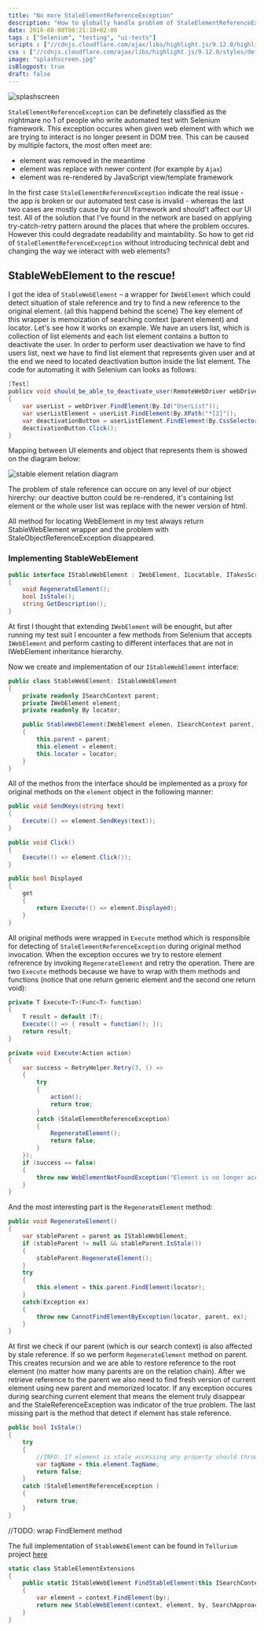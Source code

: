 ```yaml
---
title: "No more StaleElementReferenceException"
description: "How to globally handle problem of StaleElementReferenceException in UI tests"
date: 2018-08-08T00:21:18+02:00
tags : ["Selenium", "testing", "ui-tests"]
scripts : ["//cdnjs.cloudflare.com/ajax/libs/highlight.js/9.12.0/highlight.min.js", "//cdnjs.cloudflare.com/ajax/libs/fitvids/1.2.0/jquery.fitvids.min.js"]
css : ["//cdnjs.cloudflare.com/ajax/libs/highlight.js/9.12.0/styles/default.min.css"]
image: "splashscreen.jpg"
isBlogpost: true
draft: false
---
```

![splashscreen](splashscreen.jpg)

`StaleElementReferenceException` can be definetely classified as the nightmare no 1 of people who write automated test with Selenium framework. This exception occures when given web element with which we are trying to interact is no longer present in DOM tree. This can be caused by multiple factors, the most often meet are:

- element was removed in the meantime
- element was replace with newer content (for example by `Ajax`)
- element was re-rendered by JavaScript view/template framework

In the first case `StaleElementReferenceException` indicate the real issue - the app is broken or our automated test case is invalid - whereas the last two cases are mostly cause by our UI framework and should't affect our UI test. All of the solution that I've found in the network are based on applying try-catch-retry pattern around the places that where the problem occures. However this could degradate readability and maintability. So how to get rid of `StaleElementReferenceException` without introducing technical debt and changing the way we interact with web elements?



## StableWebElement to the rescue!

I got the idea of `StableWebElement` – a wrapper for `IWebElement` which could detect situation of stale reference and try to find a new reference to the original element. (all this happend behind the scene) The key element of this wrapper is memoization of searching context (parent element) and locator.  Let's see how it works on example. We have an users list, which is collection of list elements and each list element contains a button to deactivate the user. In order to perform user deactivation we have to find users list, next we have to find list element that represents given user and at the end we need to located deactivation button inside the list element. The code for automating it with Selenium can looks as follows:

```csharp
[Test]
publicv void should_be_able_to_deactivate_user(RemoteWebDriver webDriver)
{
    var userList = webDriver.FindElement(By.Id("UserList"));
    var userListElement = userList.FindElement(By.XPath("*[2]"));
    var deactivationButton = userListElement.FindElement(By.CssSelector(".deactivate-button"));
    deactivationButton.Click();
}
```

Mapping between UI elements and object that represents them is showed on the diagram below:

![stable element relation diagram](stable_element_diagram.jpg)


The problem of stale reference can occure on any level of our object hirerchy: our deactive button could be re-rendered, it's containing list element or the whole user list was replace with the newer version of html.

All method for locating WebElement in my test always return StableWebElement wrapper and the problem with StaleObjectReferenceException disappeared.


### Implementing StableWebElement 


```csharp
public interface IStableWebElement : IWebElement, ILocatable, ITakesScreenshot, IWrapsElement, IWrapsDriver
{
    void RegenerateElement();
    bool IsStale();
    string GetDescription();
}
```

At first I thought that extending `IWebElement` will be enought, but after running my test suit I encounter a few methods from Selenium that accepts `IWebElement` and perform casting to different interfaces that are not in IWebElement inheritance hierarchy.

Now we create and implementation of our `IStableWebElement` interface:

```csharp
public class StableWebElement: IStableWebElement
{
    private readonly ISearchContext parent;
    private IWebElement element;
    private readonly By locator;

    public StableWebElement(IWebElement elemen, ISearchContext parent, By locator)
    {
        this.parent = parent;
        this.element = element;
        this.locator = locator;
    }
}
```

All of the methos from the interface should be implemented as a proxy for original methods on the `element` object in the following manner:

```csharp
public void SendKeys(string text)
{
    Execute(() => element.SendKeys(text));
}

public void Click()
{
    Execute(() => element.Click());
}

public bool Displayed 
{ 
    get 
    { 
        return Execute(() => element.Displayed); 
    } 
}
```

All original methods were wrapped in `Execute` method which is responsible for detecting of `StaleElementReferenceException` during original method invocation. When the exception occures we try to restore element refrerence by invoking `RegenerateElement` and retry the operation. There are two `Execute` methods because we have to wrap with them methods and functions (notice that one return generic element and the second one return void):

```cs
private T Execute<T>(Func<T> function)
{
    T result = default (T);
    Execute(() => { result = function(); });
    return result;
}

private void Execute(Action action)
{
    var success = RetryHelper.Retry(3, () =>
    {
        try
        {
            action();
            return true;
        }
        catch (StaleElementReferenceException)
        {
            RegenerateElement();
            return false;
        }
    });
    if (success == false)
    {
        throw new WebElementNotFoundException("Element is no longer accessible");
    }
}
```

And the most interesting part is the `RegenerateElement` method:

```csharp
public void RegenerateElement()
{
    var stableParent = parent as IStableWebElement;
    if (stableParent != null && stableParent.IsStale())
    {
        stableParent.RegenerateElement();
    }
    try
    {
        this.element = this.parent.FindElement(locator);
    }
    catch(Exception ex)
    {
        throw new CannotFindElementByException(locator, parent, ex);  
    }
}
```

At first we check if our parent (which is our search context) is also affected by stale reference. If so we perform `RegenerateElement` method on parent. This creates recursion and we are able to restore reference to the root element (no matter how many parents are on the relation chain). After we retrieve reference to the parent we also need to find fresh version of current element using new parent and memorized locator. If any exception occures during searching current element that means the element truly disappear and the StaleReferenceException was indicator of the true problem. The last missing part is the method that detect if element has stale reference.


```cs
public bool IsStale()
{
    try
    {
        //INFO: If element is stale accessing any property should throw exception        
        var tagName = this.element.TagName;
        return false;
    }
    catch (StaleElementReferenceException )
    {
        return true;
    }
}
```

//TODO: wrap FindElement method


The full implementation of `StableWebElement` can be found in `Tellurium` project [here](https://github.com/cezarypiatek/Tellurium/blob/6f3754060f4386e115b40e13ffed5303bd98fc39/Src/MvcPages/SeleniumUtils/StableWebElement.cs)

```csharp
static class StableElementExtensions
{
    public static IStableWebElement FindStableElement(this ISearchContext context, By by)
    {
        var element = context.FindElement(by);
        return new StableWebElement(context, element, by, SearchApproachType.First);
    }    
}
```